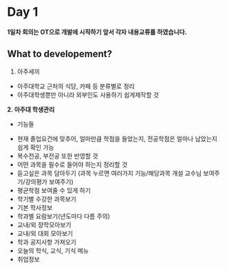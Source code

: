 # Day 1

**1일차 회의는 OT으로 개발에 시작하기 앞서 각자 내용교류를 하였습니다.**

## What to developement?
1. 아주세끼
* 아주대학교 근처의 식당, 카페 등 분류별로 정리
* 아주대학생뿐만 아니라 외부인도 사용하기 쉽게제작할 것

**2. 아주대 학생관리**
- 기능들
* 현재 졸업요건에 맞추어, 얼마만큼 학점을 들었는지, 전공학점은 얼마나 남았는지 쉽게 확인 가능 
* 복수전공, 부전공 또한 반영할 것
* 어떤 과목을 필수로 들어야 하는지 정리할 것
* 듣고싶은 과목 담아두기 (과목 누르면 여러가지 기능/해당과목 개설 교수님 보여주기/강의평가 보여주기)
* 평균학점 보여줄 수 있게 하기
* 학기별 수강한 과목보기
* 기본 학사정보
* 학과별 요람보기(년도마다 다름 주의)
* 교내/외 장학모아보기
* 교내/외 대회 모아보기 
* 학과 공지사항 가져오기
* 오늘의 학식, 교식, 기식 메뉴
* 취업정보
